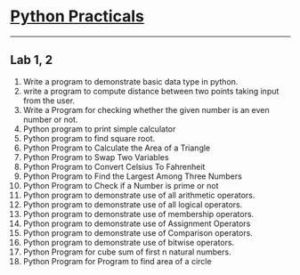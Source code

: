 # [Python Practicals](../../../)

---

## Lab 1, 2

1. Write a program to demonstrate basic data type in python.
2. write a program to compute distance between two points taking input from the user.
3. Write a Program for checking whether the given number is an even number or not.
4. Python program to print simple calculator
5. Python program to find square root.
6. Python Program to Calculate the Area of a Triangle
7. Python Program to Swap Two Variables
8. Python Program to Convert Celsius To Fahrenheit
9. Python Program to Find the Largest Among Three Numbers
10. Python Program to Check if a Number is prime or not
11. Python program to demonstrate use of all arithmetic operators.
12. Python program to demonstrate use of all logical operators.
13. Python program to demonstrate use of membership operators.
14. Python program to demonstrate use of Assignment Operators
15. Python program to demonstrate use of Comparison operators.
16. Python program to demonstrate use of bitwise operators.
17. Python Program for cube sum of first n natural numbers.
18. Python Program for Program to find area of a circle
